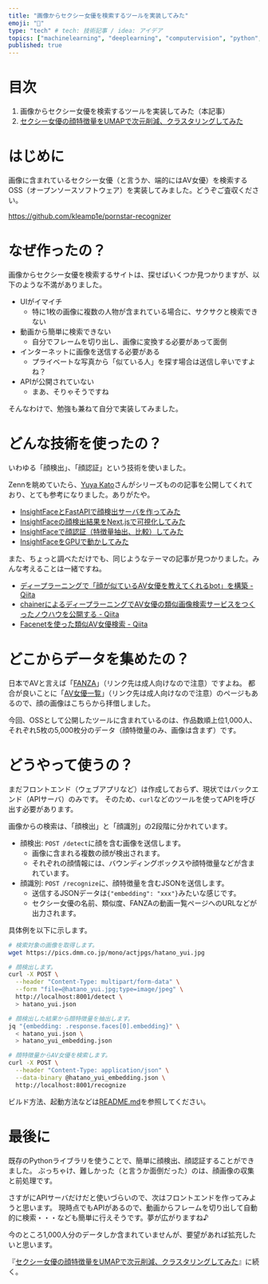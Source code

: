 ```yaml
---
title: "画像からセクシー女優を検索するツールを実装してみた"
emoji: "👙"
type: "tech" # tech: 技術記事 / idea: アイデア
topics: ["machinelearning", "deeplearning", "computervision", "python", "検索"]
published: true
---
```


# 目次

1. 画像からセクシー女優を検索するツールを実装してみた（本記事）
2. [セクシー女優の顔特徴量をUMAPで次元削減、クラスタリングしてみた](202202-pornstar-umap)

# はじめに

画像に含まれているセクシー女優（と言うか、端的にはAV女優）を検索するOSS（オープンソースソフトウェア）を実装してみました。どうぞご査収ください。

https://github.com/kleamp1e/pornstar-recognizer

# なぜ作ったの？

画像からセクシー女優を検索するサイトは、探せばいくつか見つかりますが、以下のような不満がありました。

* UIがイマイチ
    * 特に1枚の画像に複数の人物が含まれている場合に、サクサクと検索できない
* 動画から簡単に検索できない
    * 自分でフレームを切り出し、画像に変換する必要があって面倒
* インターネットに画像を送信する必要がある
    * プライベートな写真から「似ている人」を探す場合は送信し辛いですよね？
* APIが公開されていない
    * まあ、そりゃそうですね

そんなわけで、勉強も兼ねて自分で実装してみました。

# どんな技術を使ったの？

いわゆる「顔検出」、「顔認証」という技術を使いました。

Zennを眺めていたら、[Yuya Kato](https://zenn.dev/yuyakato)さんがシリーズものの記事を公開してくれており、とても参考になりました。ありがたや。

* [InsightFaceとFastAPIで顔検出サーバを作ってみた](https://zenn.dev/yuyakato/articles/6a1d8177901381)
* [InsightFaceの顔検出結果をNext.jsで可視化してみた](https://zenn.dev/yuyakato/articles/e96b9d8ec289cc)
* [InsightFaceで顔認証（特徴量抽出、比較）してみた](https://zenn.dev/yuyakato/articles/d35b185d36a33b)
* [InsightFaceをGPUで動かしてみた](https://zenn.dev/yuyakato/articles/c780a08c8385e7)

また、ちょっと調べただけでも、同じようなテーマの記事が見つかりました。みんな考えることは一緒ですね。

* [ディープラーニングで「顔が似ているAV女優を教えてくれるbot」を構築 - Qiita](https://qiita.com/tmnck/items/af82deb04d432f1f4f6e)
* [chainerによるディープラーニングでAV女優の類似画像検索サービスをつくったノウハウを公開する - Qiita](https://qiita.com/xolmon/items/0b82f4861cf93fd28e33)
* [Facenetを使った類似AV女優検索 - Qiita](https://qiita.com/zeze/items/1cec8c75833c853b5074)

# どこからデータを集めたの？

日本でAVと言えば「[FANZA](https://www.dmm.co.jp/top/)」（リンク先は成人向けなので注意）ですよね。
都合が良いことに「[AV女優一覧](https://www.dmm.co.jp/digital/videoa/-/actress/recommend/)」（リンク先は成人向けなので注意）のページもあるので、顔の画像はこちらから拝借しました。

今回、OSSとして公開したツールに含まれているのは、作品数順上位1,000人、それぞれ5枚の5,000枚分のデータ（顔特徴量のみ、画像は含まず）です。

# どうやって使うの？

まだフロントエンド（ウェブアプリなど）は作成しておらず、現状ではバックエンド（APIサーバ）のみです。
そのため、`curl`などのツールを使ってAPIを呼び出す必要があります。

画像からの検索は、「顔検出」と「顔識別」の2段階に分かれています。

* 顔検出: `POST /detect`に顔を含む画像を送信します。
    * 画像に含まれる複数の顔が検出されます。
    * それぞれの顔情報には、バウンディングボックスや顔特徴量などが含まれています。
* 顔識別: `POST /recognize`に、顔特徴量を含むJSONを送信します。
    * 送信するJSONデータは`{"embedding": "xxx"}`みたいな感じです。
    * セクシー女優の名前、類似度、FANZAの動画一覧ページへのURLなどが出力されます。

具体例を以下に示します。

```sh
# 検索対象の画像を取得します。
wget https://pics.dmm.co.jp/mono/actjpgs/hatano_yui.jpg

# 顔検出します。
curl -X POST \
  --header "Content-Type: multipart/form-data" \
  --form "file=@hatano_yui.jpg;type=image/jpeg" \
  http://localhost:8001/detect \
  > hatano_yui.json

# 顔検出した結果から顔特徴量を抽出します。
jq "{embedding: .response.faces[0].embedding}" \
  < hatano_yui.json \
  > hatano_yui_embedding.json

# 顔特徴量からAV女優を検索します。
curl -X POST \
  --header "Content-Type: application/json" \
  --data-binary @hatano_yui_embedding.json \
  http://localhost:8001/recognize
```

ビルド方法、起動方法などは[README.md](https://github.com/kleamp1e/pornstar-recognizer/blob/main/README.md)を参照してください。

# 最後に

既存のPythonライブラリを使うことで、簡単に顔検出、顔認証することができました。
ぶっちゃけ、難しかった（と言うか面倒だった）のは、顔画像の収集と前処理です。

さすがにAPIサーバだけだと使いづらいので、次はフロントエンドを作ってみようと思います。
現時点でもAPIがあるので、動画からフレームを切り出して自動的に検索・・・なども簡単に行えそうです。夢が広がりますね♪

今のところ1,000人分のデータしか含まれていませんが、要望があれば拡充したいと思います。

『[セクシー女優の顔特徴量をUMAPで次元削減、クラスタリングしてみた](202202-pornstar-umap)』に続く。
